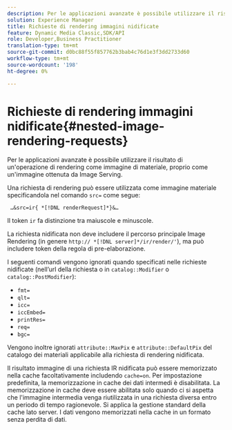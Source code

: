 ```yaml
---
description: Per le applicazioni avanzate è possibile utilizzare il risultato di un'operazione di rendering come immagine di materiale, proprio come un'immagine ottenuta da Image Serving.
solution: Experience Manager
title: Richieste di rendering immagini nidificate
feature: Dynamic Media Classic,SDK/API
role: Developer,Business Practitioner
translation-type: tm+mt
source-git-commit: d0bc88f55f857762b3bab4c76d1e3f3dd2733d60
workflow-type: tm+mt
source-wordcount: '198'
ht-degree: 0%

---
```



# Richieste di rendering immagini nidificate{#nested-image-rendering-requests}

Per le applicazioni avanzate è possibile utilizzare il risultato di un&#39;operazione di rendering come immagine di materiale, proprio come un&#39;immagine ottenuta da Image Serving.

Una richiesta di rendering può essere utilizzata come immagine materiale specificandola nel comando `src=` come segue:

` …&src=ir{ *[!DNL renderRequest]*}&…`

Il token `ir` fa distinzione tra maiuscole e minuscole.

La richiesta nidificata non deve includere il percorso principale Image Rendering (in genere `http:// *[!DNL server]*/ir/render/'`), ma può includere token della regola di pre-elaborazione.

I seguenti comandi vengono ignorati quando specificati nelle richieste nidificate (nell’url della richiesta o in `catalog::Modifier` o `catalog::PostModifier`):

* `fmt=`
* `qlt=`
* `icc=`
* `iccEmbed=`
* `printRes=`
* `req=`
* `bgc=`

Vengono inoltre ignorati `attribute::MaxPix` e `attribute::DefaultPix` del catalogo dei materiali applicabile alla richiesta di rendering nidificata.

Il risultato immagine di una richiesta IR nidificata può essere memorizzato nella cache facoltativamente includendo `cache=on`. Per impostazione predefinita, la memorizzazione in cache dei dati intermedi è disabilitata. La memorizzazione in cache deve essere abilitata solo quando ci si aspetta che l&#39;immagine intermedia venga riutilizzata in una richiesta diversa entro un periodo di tempo ragionevole. Si applica la gestione standard della cache lato server. I dati vengono memorizzati nella cache in un formato senza perdita di dati.
